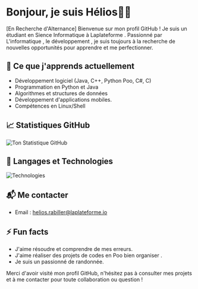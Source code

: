 # Bonjour, je suis Hélios👨‍💻
[En Recherche d'Alternance]
Bienvenue sur mon profil GitHub ! Je suis un étudiant en Sience Informatique à Laplateforme . Passionné par L'informatique , le développement , je suis toujours à la recherche de nouvelles opportunités pour apprendre et me perfectionner.

## 🌱 Ce que j'apprends actuellement
- Développement logiciel (Java, C++, Python Poo, C#, C)
- Programmation en Python et Java
- Algorithmes et structures de données
- Développement d'applications mobiles.
- Compétences en Linux/Shell

## 📈 Statistiques GitHub
![Ton Statistique GitHub](https://github-readme-stats.vercel.app/api?username=helios-rabiller&show_icons=true&hide_title=true&count_private=true&hide=prs&theme=radical)
## 🔧 Langages et Technologies
![Technologies](https://skillicons.dev/icons?i=python,html,css,javascript,java,google)


## 📬 Me contacter
- Email : [helios.rabiller@laplateforme.io](helios.rabiller@laplateforme.io)

## ⚡ Fun facts
- J'aime résoudre et comprendre de mes erreurs. 
- J'aime réaliser des projets de codes en Poo bien organiser .
- Je suis un passionné de randonnée.

Merci d'avoir visité mon profil GitHub, n'hésitez pas à consulter mes projets et à me contacter pour toute collaboration ou question !
